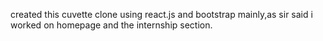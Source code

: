created this cuvette clone using react.js and bootstrap mainly,as sir said i worked on homepage and the internship section.


